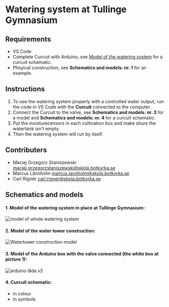 # Watering system at Tullinge Gymnasium

## Requirements
* VS Code
* Complete Curcuit with Arduino, see [Model of the watering system](https://github.com/tullinge/watering-system/blob/master/README.md) for a curcuit schematic.
* Phsyical construction, see **Schematics and models: nr. 1** for an example.

## Instructions
1. To use the watering system properly with a controlled water output, run the code in VS Code with the **Curcuit** connected to the computer.
2. Connect the Curcuit to the valve, see **Schematics and models: nr. 3** for a model and **Schematics and models: nr. 4** for a curcuit schematic.
3. Put the moisturecensors in each cultivation box and make shure the watertank isn't empty.
4. Then the watering system will run by itself.

## Contributers
* Maciej Grzegorz Staniszewski maciej.grzegorzstaniszewski@skola.botkyrka.se
* Marcus Lännholm marcus.lannholm@skola.botkyrka.se
* Carl Rignér carl.rigner@skola.botkyrka.se

## Schematics and models
#### 1. Model of the watering system in place at Tullinge Gymnasium:
![model of whole watering system](https://user-images.githubusercontent.com/62376944/80419396-5eeb9680-88d9-11ea-9179-14effc18067e.jpg)

#### 2. Model of the water tower construction:
![Watertower construction model](https://user-images.githubusercontent.com/62376944/80419428-6e6adf80-88d9-11ea-9922-7097ab1123a0.jpg)

#### 3. Model of the Arduino box with the valve connected (the white box at picture 1):
![arduino låda v2](https://user-images.githubusercontent.com/62376944/80630658-d85bc400-8a54-11ea-8709-cd1887b3dcff.jpg)

#### 4. Curcuit schematic:
- in colour
- in symbols
